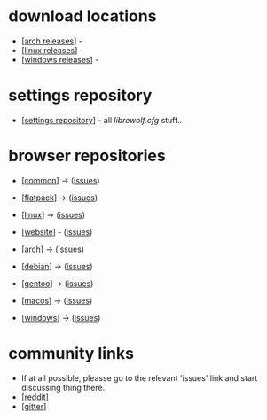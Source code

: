 # download locations

* [[arch releases](https://gitlab.com/librewolf-community/browser/arch/-/releases)] - 
* [[linux releases](https://gitlab.com/librewolf-community/browser/linux/-/releases)] - 
* [[windows releases](https://gitlab.com/librewolf-community/browser/windows/-/releases)] -

# settings repository

* [[settings repository](https://gitlab.com/librewolf-community/settings)] - all _librewolf.cfg_ stuff..

# browser repositories

* [[common](https://gitlab.com/librewolf-community/browser/commons)] -> ([issues](https://gitlab.com/librewolf-community/browser/common/-/issues))
* [[flatpack](https://gitlab.com/librewolf-community/browser/flatpak)] -> ([issues](https://gitlab.com/librewolf-community/browser/flatpak/-/issues))
* [[linux](https://gitlab.com/librewolf-community/browser/linux)] -> ([issues](https://gitlab.com/librewolf-community/browser/linux/-/issues))
* [[website](https://gitlab.com/librewolf-community/librewolf-community.gitlab.io)] - ([issues](https://gitlab.com/librewolf-community/librewolf-community.gitlab.io/-/issues))

* [[arch](https://gitlab.com/librewolf-community/browser/arch)] -> ([issues](https://gitlab.com/librewolf-community/browser/arch/-/issues))
* [[debian](https://gitlab.com/librewolf-community/browser/debian)] -> ([issues](https://gitlab.com/librewolf-community/browser/debian/-/issues))
* [[gentoo](https://gitlab.com/librewolf-community/browser/gentoo)] -> ([issues](https://gitlab.com/librewolf-community/browser/gentoo/-/issues))
* [[macos](https://gitlab.com/librewolf-community/browser/macos)] -> ([issues](https://gitlab.com/librewolf-community/browser/macos/-/issues))
* [[windows](https://gitlab.com/librewolf-community/browser/windows)] -> ([issues](https://gitlab.com/librewolf-community/browser/windows/-/issues))

# community links

* If at all possible, pleasse go to the relevant 'issues' link and start discussing thing there.
* [[reddit](https://www.reddit.com/r/LibreWolf/)]
* [[gitter](https://gitter.im/librewolf-community/librewolf)]

